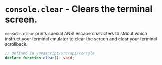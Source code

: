 # `console.clear` - Clears the terminal screen.

`console.clear` prints special ANSI escape characters to stdout which instruct your terminal emulator to clear the screen and clear your terminal scrollback.

```ts
// Defined in yavascript/src/api/console
declare function clear(): void;
```
